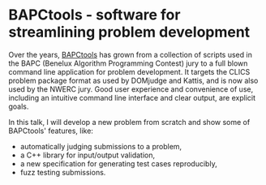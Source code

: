 # BAPCtools - software for streamlining problem development

Over the years, [BAPCtools](https://github.com/RagnarGrootKoerkamp/BAPCtools)
has grown from a collection of scripts used in the BAPC (Benelux Algorithm
Programming Contest) jury to a full blown command line application for problem
development. It targets the CLICS problem package format as used by DOMjudge and Kattis,
and is now also used by the NWERC jury. Good user experience and convenience of
use, including an intuitive command line interface and clear output, are
explicit goals.

In this talk, I will develop a new problem from scratch and show some of
BAPCtools' features, like:

- automatically judging submissions to a problem,
- a C++ library for input/output validation,
- a new specification for generating test cases reproducibly,
- fuzz testing submissions.
